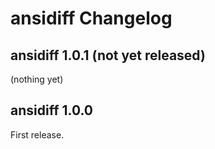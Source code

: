 # ansidiff Changelog

## ansidiff 1.0.1 (not yet released)

(nothing yet)

## ansidiff 1.0.0

First release.
